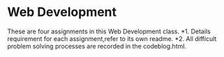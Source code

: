 # Web Development
These are four assignments in this Web Development class.
  *1. Details requirement for each assignment,refer to its own readme.
  *2. All difficult problem solving processes are recorded in the codeblog.html.